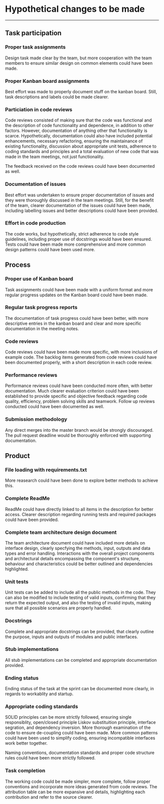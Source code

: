 # Hypothetical changes to be made
*** 
## Task participation

### Proper task assignments
Design task made clear by the team, 
but more cooperation with the team members to
ensure similar design on common elements could 
have been made.
### Proper Kanban board assignments
Best effort was made to properly document stuff
on the kanban board. Still, task descriptions 
and labels could be made clearer.
### Particiation in code reviews
Code reviews consisted of making sure
that the code was functional and the description
of code functionality and dependence, in addition 
to other factors. However, documentation of 
anything other that functionality
is scarce. Hypothetically, documentation could also 
have included potential enhancements,
necessary refactoring, ensuring the maintainance of
existing functionality, discussion about appropriate
unit tests, adherence to coding standards and principles
and a total evaluation of new code that was made
in the team meetings, not just functionality.

The feedback received on the code reviews could have been 
documented as well.

### Documentation of issues
Best effort was undertaken to ensure proper 
documentation of issues and they were thoroughly
discussed in the team meetings. Still, for the benefit
of the team, clearer documentation of the issues
could have been made, including labelling issues
and better descriptions could have been provided.
### Effort in code production
The code works, but hypothetically, strict adherence
to code style guidelines, including proper 
use of docstrings would have been ensured.
Tests could have been made more comprehensive 
and more common design patterns could have been
used more. 

## Process
### Proper use of Kanban board
Task assignments could have been made with a 
uniform format and more regular progress 
updates on the Kanban board could have been made. 
### Regular task progress reports
The documentation of task progress could have been
better, with more descriptive entries in the kanban
board and clear and more specific documentation in 
the meeting notes. 
### Code reviews
Code reviews could have been made more specific, with 
more inclusions of example code.
The backlog items generated from code reviews
could have been documented properly, with a short
description in each code review.
### Performance reviews
Performance reviews could have been conducted more
often, with better documentation.
Much clearer evaluation criterion could have been
established to provide specific and objective feedback
regarding code quality, efficiency, problem solving
skills and teamwork. Follow up reviews conducted
could have been documented as well.
### Submission methodology
Any direct merges into the master branch would be
strongly discouraged. The pull request deadline would
be thoroughly enforced with supporting documentation.
## Product
### File loading with requirements.txt
More reasearch could have been done to explore better
methods to achieve this.
### Complete ReadMe
ReadMe could have directly linked to all items
in the description for better access. 
Clearer description regarding running tests and
required packages could have been provided.
### Complete team architecture design document
The team architecture document could have included
more details on interface design, clearly specfying
the methods, input, outputs and data types and error
handling. Interactions with the overall project
components and architectural details encompassing 
the component's structure, behaviour and characteristics
could be better outlined and dependencies highlighted.
### Unit tests
Unit tests can be added to include all the public
methods in the code. They can also be modified to 
include testing of valid inputs, confirming that they
return the expected output, and also the testing
of invalid inputs, making sure that all possible 
scenarios are properly handled.
### Docstrings
Complete and appropriate docstrings can be provided,
that clearly outline the purpose, inputs and outputs
of modules and public interfaces.
### Stub implementations
All stub implementations can be completed and appropriate
documentation provided.
### Ending status
Ending status of the task at the sprint can be 
documented more clearly, in regards to workablity and 
startup.
### Appropriate coding standards
SOLID principles can be more strictly followed,
ensuring single responsiblity, open/closed principle
Liskov substituition principle, interface segration,
and dependency inversion. More thorough examination
of the code to ensure de-coupling could have been made.
More common patterns could have been used to 
simplify coding, ensuring incompatible interfaces
work better together. 

Naming conventions, documentation standards and 
proper code structure rules could have been more
strictly followed.
### Task completion
The working code could be made simpler, more
complete, follow proper conventions and 
incorporate more ideas generated from code
reviews. The attribution table can be more
expansive and details, highlighting each 
contribution and refer to the source clearer.